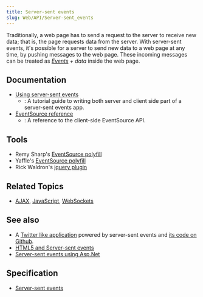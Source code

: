 ```yaml
---
title: Server-sent events
slug: Web/API/Server-sent_events
---
```


Traditionally, a web page has to send a request to the server to receive new data; that is, the page requests data from the server. With server-sent events, it's possible for a server to send new data to a web page at any time, by pushing messages to the web page. These incoming messages can be treated as _[Events](/es/docs/DOM/event) + data_ inside the web page.

## Documentation

- [Using server-sent events](/es/docs/Server-sent_events/Using_server-sent_events)
  - : A tutorial guide to writing both server and client side part of a server-sent events app.
- [EventSource reference](/es/docs/Server-sent_events/EventSource)
  - : A reference to the client-side EventSource API.

## Tools

- Remy Sharp's [EventSource polyfill](https://github.com/remy/polyfills/blob/master/EventSource.js)
- Yaffle's [EventSource polyfill](https://github.com/Yaffle/EventSource)
- Rick Waldron's [jquery plugin](https://github.com/rwldrn/jquery.eventsource)

## Related Topics

- [AJAX](/es/docs/AJAX), [JavaScript](/es/docs/JavaScript), [WebSockets](/es/docs/WebSockets)

## See also

- A [Twitter like application](http://hacks.mozilla.org/2011/06/a-wall-powered-by-eventsource-and-server-sent-events/) powered by server-sent events and [its code on Github](https://github.com/mozilla/webowonder-demos/tree/master/demos/friends%20timeline).
- [HTML5 and Server-sent events](http://dsheiko.com/weblog/html5-and-server-sent-events)
- [Server-sent events using Asp.Net](http://rajudasa.blogspot.in/2012/05/html5-server-sent-events-using-aspnet.html)

## Specification

- [Server-sent events](http://dev.w3.org/html5/eventsource/)
